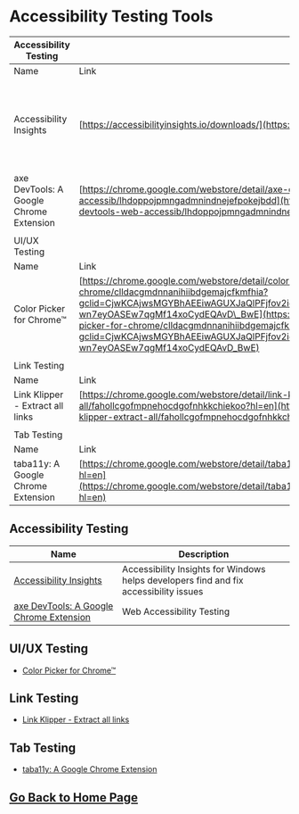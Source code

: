 # Accessibility Testing Tools

| Accessibility Testing                   |                                                                                                                                                                                                                                                                                                                                                                                                               |                                                                                       |
| --------------------------------------- | ------------------------------------------------------------------------------------------------------------------------------------------------------------------------------------------------------------------------------------------------------------------------------------------------------------------------------------------------------------------------------------------------------------- | ------------------------------------------------------------------------------------- |
| Name                                    | Link                                                                                                                                                                                                                                                                                                                                                                                                          | Description                                                                           |
| Accessibility Insights                  | [https://accessibilityinsights.io/downloads/](https://accessibilityinsights.io/downloads/)                                                                                                                                                                                                                                                                                                                    | Accessibility Insights for Windows helps developers find and fix accessibility issues |
| axe DevTools: A Google Chrome Extension | [https://chrome.google.com/webstore/detail/axe-devtools-web-accessib/lhdoppojpmngadmnindnejefpokejbdd](https://chrome.google.com/webstore/detail/axe-devtools-web-accessib/lhdoppojpmngadmnindnejefpokejbdd)                                                                                                                                                                                                  | Web Accessibility Testing                                                             |
|                                         |                                                                                                                                                                                                                                                                                                                                                                                                               |                                                                                       |
| UI/UX Testing                           |                                                                                                                                                                                                                                                                                                                                                                                                               |                                                                                       |
| Name                                    | Link                                                                                                                                                                                                                                                                                                                                                                                                          | Description                                                                           |
| Color Picker for Chrome™                | [https://chrome.google.com/webstore/detail/color-picker-for-chrome/clldacgmdnnanihiibdgemajcfkmfhia?gclid=CjwKCAjwsMGYBhAEEiwAGUXJaQlPFjfov2idJrusQ7zjqxx9-kXk8Quy08D-wn7eyOASEw7qgMf14xoCydEQAvD\_BwE](https://chrome.google.com/webstore/detail/color-picker-for-chrome/clldacgmdnnanihiibdgemajcfkmfhia?gclid=CjwKCAjwsMGYBhAEEiwAGUXJaQlPFjfov2idJrusQ7zjqxx9-kXk8Quy08D-wn7eyOASEw7qgMf14xoCydEQAvD_BwE) |                                                                                       |
|                                         |                                                                                                                                                                                                                                                                                                                                                                                                               |                                                                                       |
| Link Testing                            |                                                                                                                                                                                                                                                                                                                                                                                                               |                                                                                       |
| Name                                    | Link                                                                                                                                                                                                                                                                                                                                                                                                          | Description                                                                           |
| Link Klipper - Extract all links        | [https://chrome.google.com/webstore/detail/link-klipper-extract-all/fahollcgofmpnehocdgofnhkkchiekoo?hl=en](https://chrome.google.com/webstore/detail/link-klipper-extract-all/fahollcgofmpnehocdgofnhkkchiekoo?hl=en)                                                                                                                                                                                        |                                                                                       |
|                                         |                                                                                                                                                                                                                                                                                                                                                                                                               |                                                                                       |
| Tab Testing                             |                                                                                                                                                                                                                                                                                                                                                                                                               |                                                                                       |
| Name                                    | Link                                                                                                                                                                                                                                                                                                                                                                                                          | Description                                                                           |
| taba11y: A Google Chrome Extension      | [https://chrome.google.com/webstore/detail/taba11y/aocppmckdocdjkphmofnklcjhdidgmga/related?hl=en](https://chrome.google.com/webstore/detail/taba11y/aocppmckdocdjkphmofnklcjhdidgmga/related?hl=en)                                                                                                                                                                                                          |                                                                                       |


## Accessibility Testing
| Name      | Description |
| ----------- | ----------- |
| [Accessibility Insights](https://accessibilityinsights.io/downloads/)| Accessibility Insights for Windows helps developers find and fix accessibility issues|
| [axe DevTools: A Google Chrome Extension](https://chrome.google.com/webstore/detail/axe-devtools-web-accessib/lhdoppojpmngadmnindnejefpokejbdd)| Web Accessibility Testing|


## UI/UX Testing
* [Color Picker for Chrome™](https://chrome.google.com/webstore/detail/color-picker-for-chrome/clldacgmdnnanihiibdgemajcfkmfhia?gclid=CjwKCAjwsMGYBhAEEiwAGUXJaQlPFjfov2idJrusQ7zjqxx9-kXk8Quy08D-wn7eyOASEw7qgMf14xoCydEQAvD_BwE)

## Link Testing
* [Link Klipper - Extract all links](https://chrome.google.com/webstore/detail/link-klipper-extract-all/fahollcgofmpnehocdgofnhkkchiekoo?hl=en)

## Tab Testing
* [taba11y: A Google Chrome Extension](https://chrome.google.com/webstore/detail/taba11y/aocppmckdocdjkphmofnklcjhdidgmga/related?hl=en)

## [Go Back to Home Page](https://github.com/codewithmmak/QATools/blob/master/README.md)
